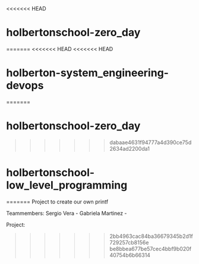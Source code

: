 <<<<<<< HEAD
# holbertonschool-zero_day
=======
<<<<<<< HEAD
<<<<<<< HEAD
# holberton-system_engineering-devops
=======
# holbertonschool-zero_day
>>>>>>> dabaae4631f94777a4d390ce75d2634ad2200da1
# holbertonschool-low_level_programming
=======
Project to create our own printf

Teammembers:
Sergio Vera -
Gabriela Martinez -

Project:

>>>>>>> 2bb4963cac84ba36679345b2d1f729257cb8156e
>>>>>>> be8bbea677be57cec4bbf9b020f40754b6b66314

